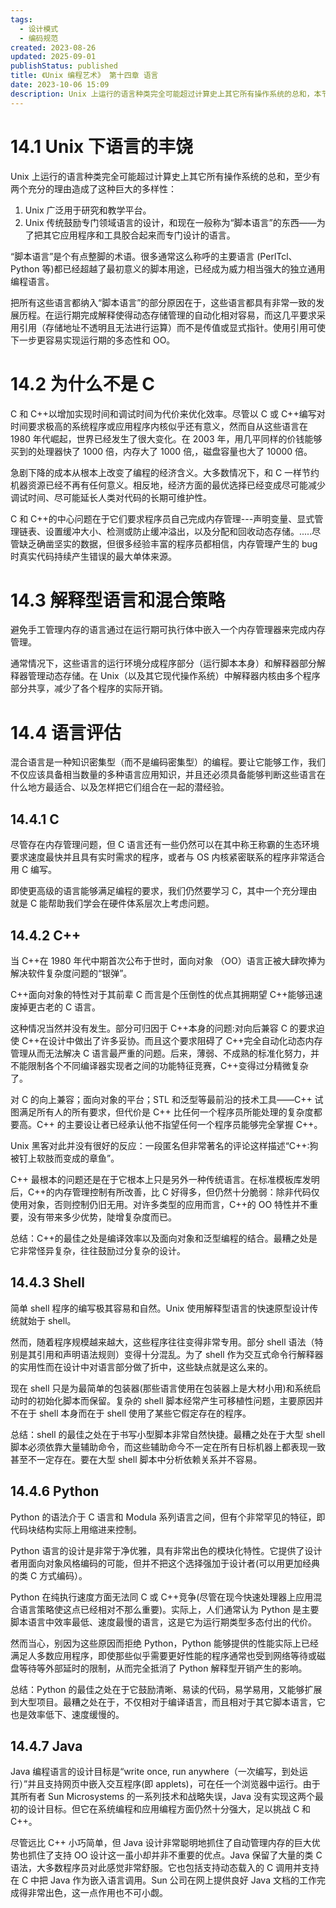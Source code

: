 ```yaml
---
tags:
  - 设计模式
  - 编码规范
created: 2023-08-26
updated: 2025-09-01
publishStatus: published
title: 《Unix 编程艺术》 第十四章 语言
date: 2023-10-06 15:09
description: Unix 上运行的语言种类完全可能超过计算史上其它所有操作系统的总和，本节介绍了 Unix 中部分语言的特征，以及该语言在何种情况下合适，哪种情况下不合适。
---
```


# 14.1 Unix 下语言的丰饶

Unix 上运行的语言种类完全可能超过计算史上其它所有操作系统的总和，至少有两个充分的理由造成了这种巨大的多样性：

1. Unix 广泛用于研究和教学平台。
2. Unix 传统鼓励专门领域语言的设计，和现在一般称为“脚本语言”的东西——为了把其它应用程序和工具胶合起来而专门设计的语言。

“脚本语言”是个有点整脚的术语。很多通常这么称呼的主要语言 (PerlTcl、Python 等)都已经超越了最初意义的脚本用途，已经成为威力相当强大的独立通用编程语言。

把所有这些语言都纳入“脚本语言”的部分原因在于，这些语言都具有非常一致的发展历程。在运行期完成解释使得动态存储管理的自动化相对容易，而这几平要求采用引用（存储地址不透明且无法进行运算）而不是传值或显式指针。使用引用可使下一步更容易实现运行期的多态性和 OO。

# 14.2 为什么不是 C

C 和 C++以增加实现时间和调试时间为代价来优化效率。尽管以 C 或 C++编写对时间要求极高的系统程序或应用程序内核似乎还有意义，然而自从这些语言在 1980 年代崛起，世界已经发生了很大变化。在 2003 年，用几平同样的价钱能够买到的处理器快了 1000 倍，内存大了 1000 倍,，磁盘容量也大了 10000 倍。

急剧下降的成本从根本上改变了编程的经济含义。大多数情况下，和 C 一样节约机器资源已经不再有任何意义。相反地，经济方面的最优选择已经变成尽可能减少调试时间、尽可能延长人类对代码的长期可维护性。

C 和 C++的中心问题在于它们要求程序员自己完成内存管理---声明变量、显式管理链表、设置缓冲大小、检测或防止缓冲溢出，以及分配和回收动态存储。.....尽管缺乏确凿坚实的数据，但很多经验丰富的程序员都相信，内存管理产生的 bug 时真实代码持续产生错误的最大单体来源。

# 14.3 解释型语言和混合策略

避免手工管理内存的语言通过在运行期可执行体中嵌入一个内存管理器来完成内存管理。

通常情况下，这些语言的运行环境分成程序部分（运行脚本本身）和解释器部分解释器管理动态存储。在 Unix（以及其它现代操作系统）中解释器内核由多个程序部分共享，减少了各个程序的实际开销。

# 14.4 语言评估

混合语言是一种知识密集型（而不是编码密集型）的编程。要让它能够工作，我们不仅应该具备相当数量的多种语言应用知识，并且还必须具备能够判断这些语言在什么地方最适合、以及怎样把它们组合在一起的潜经验。

## 14.4.1 C

尽管存在内存管理问题，但 C 语言还有一些仍然可以在其中称王称霸的生态环境要求速度最快并且具有实时需求的程序，或者与 OS 内核紧密联系的程序非常适合用 C 编写。

即使更高级的语言能够满足编程的要求，我们仍然要学习 C，其中一个充分理由就是 C 能帮助我们学会在硬件体系层次上考虑问题。

## 14.4.2 C++

当 C++在 1980 年代中期首次公布于世时，面向对象 （OO）语言正被大肆吹捧为解决软件复杂度问题的“银弹”。

C++面向对象的特性对于其前辈 C 而言是个压倒性的优点其拥期望 C++能够迅速废掉更古老的 C 语言。

这种情况当然并没有发生。部分可归因于 C++本身的问题:对向后兼容 C 的要求迫使 C++在设计中做出了许多妥协。而且这个要求阻碍了 C++完全自动化动态内存管理从而无法解决 C 语言最严重的问题。后来，薄弱、不成熟的标准化努力，并不能限制各个不同编译器实现者之间的功能特征竞赛，C++变得过分精微复杂了。

对 C 的向上兼容；面向对象的平台；STL 和泛型等最前沿的技术工具——C++ 试图满足所有人的所有要求，但代价是 C++ 比任何一个程序员所能处理的复杂度都要高。C++ 的主要设让者已经承认他不指望任何一个程序员能够完全掌握 C++。

Unix 黑客对此并没有很好的反应：一段匿名但非常著名的评论这样描述“C++:狗被钉上软肢而变成的章鱼”。

C++ 最根本的问题还是在于它根本上只是另外一种传统语言。在标准模板库发明后，C++的内存管理控制有所改善，比 C 好得多，但仍然十分脆弱：除非代码仅使用对象，否则控制仍旧无用。对许多类型的应用而言，C++的 OO 特性并不重要，没有带来多少优势，陡增复杂度而已。

总结：C++的最佳之处是编译效率以及面向对象和泛型编程的结合。最糟之处是它非常怪异复杂，往往鼓励过分复杂的设计。

## 14.4.3 Shell

简单 shell 程序的编写极其容易和自然。Unix 使用解释型语言的快速原型设计传统就始于 shell。

然而，随着程序规模越来越大，这些程序往往变得非常专用。部分 shell 语法（特别是其引用和声明语法规则）变得十分混乱。为了 shell 作为交互式命令行解释器的实用性而在设计中对语言部分做了折中，这些缺点就是这么来的。

现在 shell 只是为最简单的包装器(那些语言使用在包装器上是大材小用)和系统启动时的初始化脚本而保留。复杂的 shell 脚本经常产生可移植性问题，主要原因并不在于 shell 本身而在于 shell 使用了某些它假定存在的程序。

总结：shell 的最佳之处在于书写小型脚本非常自然快捷。最糟之处在于大型 shell 脚本必须依靠大量辅助命令，而这些辅助命今不一定在所有日标机器上都表现一致甚至不一定存在。要在大型 shell 脚本中分析依赖关系并不容易。

## 14.4.6 Python

Python 的语法介于 C 语言和 Modula 系列语言之间，但有个非常罕见的特征，即代码块结构实际上用缩进来控制。

Python 语言的设计是非常于净优雅，具有非常出色的模块化特性。它提供了设计者用面向对象风格编码的可能，但并不把这个选择强加于设计者(可以用更加经典的类 C 方式编码）。

Python 在纯执行速度方面无法同 C 或 C++竞争(尽管在现今快速处理器上应用混合语言策略使这点已经相对不那么重要)。实际上，人们通常认为 Python 是主要脚本语言中效率最低、速度最慢的语言，这是它为运行期类型多态付出的代价。

然而当心，别因为这些原因而拒绝 Python，Python 能够提供的性能实际上已经满足人多数应用程序，即使那些似乎需要更好性能的程序通常也受到网络等待或磁盘等待等外部延时的限制，从而完全抵消了 Python 解释型开销产生的影响。

总结：Python 的最佳之处在于它鼓励清晰、易读的代码，易学易用，又能够扩展到大型项目。最糟之处在于，不仅相对于编译语言，而且相对于其它脚本语言，它也是效率低下、速度缓慢的。

## 14.4.7 Java

Java 编程语言的设计目标是“write once, run anywhere（一次编写，到处运行）”并且支持网页中嵌入交互程序(即 applets)，可在任一个浏览器中运行。由于其所有者 Sun Microsystems 的一系列技术和战略失误，Java 没有实现这两个最初的设计目标。但它在系统编程和应用编程方面仍然十分强大，足以挑战 C 和 C++。

尽管远比 C++ 小巧简单，但 Java 设计非常聪明地抓住了自动管理内存的巨大优势也抓住了支持 OO 设计这一虽小却并非不重要的优点。Java 保留了大量的类 C 语法，大多数程序员对此感觉非常舒服。它也包括支持动态载入的 C 调用并支持在 C 中把 Java 作为嵌入语言调用。Sun 公司在网上提供良好 Java 文档的工作完成得非常出色，这一点作用也不可小觑。

